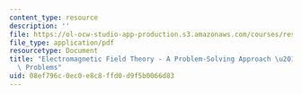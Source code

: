 ```yaml
---
content_type: resource
description: ''
file: https://ol-ocw-studio-app-production.s3.amazonaws.com/courses/res-6-002-electromagnetic-field-theory-a-problem-solving-approach-spring-2008/08ef796c0ec0e8c8ffd0d9f5b0066d83_MITRES_6_002S08_chp08_pset.pdf
file_type: application/pdf
resourcetype: Document
title: "Electromagnetic Field Theory - A Problem-Solving Approach \u2013 Chapter 8:\
  \ Problems"
uid: 08ef796c-0ec0-e8c8-ffd0-d9f5b0066d83
---
```

